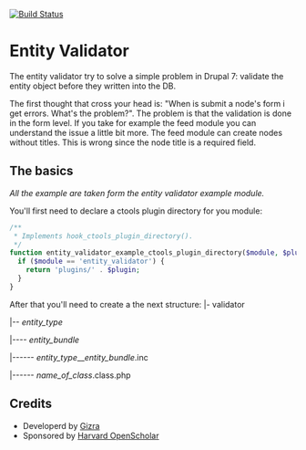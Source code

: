 [![Build Status](https://travis-ci.org/Gizra/entity_validator.svg?branch=7.x-1.x)](https://travis-ci.org/Gizra/entity_validator)

# Entity Validator
The entity validator try to solve a simple problem in Drupal 7: validate the
entity object before they written into the DB.

The first thought that cross your head is: "When is submit a node's form i get
errors. What's the problem?". The problem is that the validation is done in the
form level. If you take for example the feed module you can understand the issue
a little bit more. The feed module can create nodes without titles. This is
wrong since the node title is a required field.

## The basics
*All the example are taken form the entity validator example module.*

You'll first need to declare a ctools plugin directory for you module:
```php
/**
 * Implements hook_ctools_plugin_directory().
 */
function entity_validator_example_ctools_plugin_directory($module, $plugin) {
  if ($module == 'entity_validator') {
    return 'plugins/' . $plugin;
  }
}

```

After that you'll need to create a the next structure:
|- validator

|-- *entity_type*

|---- *entity_bundle*

|------ *entity_type*__*entity_bundle*.inc

|------ *name_of_class*.class.php

## Credits

* Developerd by [Gizra](http://gizra.com)
* Sponsored by [Harvard OpenScholar](http://openscholar.harvard.edu/)
